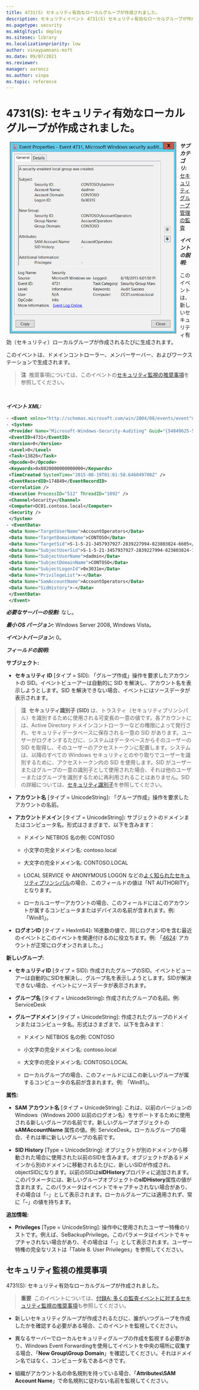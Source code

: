 ```yaml
---
title: 4731(S) セキュリティ有効なローカルグループが作成されました。
description: セキュリティイベント 4731(S) セキュリティ有効なローカルグループが作成されました。
ms.pagetype: security
ms.mktglfcycl: deploy
ms.sitesec: library
ms.localizationpriority: low
author: vinaypamnani-msft
ms.date: 09/07/2021
ms.reviewer: 
manager: aaroncz
ms.author: vinpa
ms.topic: reference
---
```


# 4731(S): セキュリティ有効なローカルグループが作成されました。

<img src="images/event-4731.png" alt="Event 4731 illustration" width="449" height="515" hspace="10" align="left" />

***サブカテゴリ:***&nbsp;[セキュリティグループ管理の監査](audit-security-group-management.md)

***イベントの説明:***

このイベントは、新しいセキュリティ有効（セキュリティ）ローカルグループが作成されるたびに生成されます。

このイベントは、ドメインコントローラー、メンバーサーバー、およびワークステーションで生成されます。

> **注**&nbsp;&nbsp;推奨事項については、このイベントの[セキュリティ監視の推奨事項](#security-monitoring-recommendations)を参照してください。

<br clear="all">

***イベント XML:***
```xml
- <Event xmlns="http://schemas.microsoft.com/win/2004/08/events/event">
- <System>
 <Provider Name="Microsoft-Windows-Security-Auditing" Guid="{54849625-5478-4994-A5BA-3E3B0328C30D}" /> 
 <EventID>4731</EventID> 
 <Version>0</Version> 
 <Level>0</Level> 
 <Task>13826</Task> 
 <Opcode>0</Opcode> 
 <Keywords>0x8020000000000000</Keywords> 
 <TimeCreated SystemTime="2015-08-19T01:01:50.646049700Z" /> 
 <EventRecordID>174849</EventRecordID> 
 <Correlation /> 
 <Execution ProcessID="512" ThreadID="1092" /> 
 <Channel>Security</Channel> 
 <Computer>DC01.contoso.local</Computer> 
 <Security /> 
 </System>
- <EventData>
 <Data Name="TargetUserName">AccountOperators</Data> 
 <Data Name="TargetDomainName">CONTOSO</Data> 
 <Data Name="TargetSid">S-1-5-21-3457937927-2839227994-823803824-6605</Data> 
 <Data Name="SubjectUserSid">S-1-5-21-3457937927-2839227994-823803824-1104</Data> 
 <Data Name="SubjectUserName">dadmin</Data> 
 <Data Name="SubjectDomainName">CONTOSO</Data> 
 <Data Name="SubjectLogonId">0x3031e</Data> 
 <Data Name="PrivilegeList">-</Data> 
 <Data Name="SamAccountName">AccountOperators</Data> 
 <Data Name="SidHistory">-</Data> 
 </EventData>
 </Event>

```

***必要なサーバーの役割:*** なし。

***最小 OS バージョン:*** Windows Server 2008, Windows Vista。

***イベントバージョン:*** 0。

***フィールドの説明:***

**サブジェクト:**

-   **セキュリティ ID** \[タイプ = SID\]**:** 「グループ作成」操作を要求したアカウントの SID。イベントビューアーは自動的に SID を解決し、アカウント名を表示しようとします。SID を解決できない場合、イベントにはソースデータが表示されます。

> **注**&nbsp;&nbsp;**セキュリティ識別子 (SID)** は、トラスティ（セキュリティプリンシパル）を識別するために使用される可変長の一意の値です。各アカウントには、Active Directory ドメインコントローラーなどの権限によって発行され、セキュリティデータベースに保存される一意の SID があります。ユーザーがログオンするたびに、システムはデータベースからそのユーザーの SID を取得し、そのユーザーのアクセストークンに配置します。システムは、以降のすべての Windows セキュリティとのやり取りでユーザーを識別するために、アクセストークン内の SID を使用します。SID がユーザーまたはグループの一意の識別子として使用された場合、それは他のユーザーまたはグループを識別するために再利用されることはありません。SID の詳細については、[セキュリティ識別子](/windows/access-protection/access-control/security-identifiers)を参照してください。

-   **アカウント名** \[タイプ = UnicodeString\]**:** 「グループ作成」操作を要求したアカウントの名前。

-   **アカウントドメイン** \[タイプ = UnicodeString\]**:** サブジェクトのドメインまたはコンピュータ名。形式はさまざまで、以下を含みます：

    -   ドメイン NETBIOS 名の例: CONTOSO

    -   小文字の完全ドメイン名: contoso.local

    -   大文字の完全ドメイン名: CONTOSO.LOCAL

    -   LOCAL SERVICE や ANONYMOUS LOGON などの[よく知られたセキュリティプリンシパル](/windows/security/identity-protection/access-control/security-identifiers)の場合、このフィールドの値は「NT AUTHORITY」となります。

    -   ローカルユーザーアカウントの場合、このフィールドにはこのアカウントが属するコンピュータまたはデバイスの名前が含まれます。例: 「Win81」。

-   **ログオンID** \[タイプ = HexInt64\]**:** 16進数の値で、同じログオンIDを含む最近のイベントとこのイベントを関連付けるのに役立ちます。例: 「[4624](event-4624.md): アカウントが正常にログオンされました。」

**新しいグループ:**

-   **セキュリティID** \[タイプ = SID\]**:** 作成されたグループのSID。イベントビューアーは自動的にSIDを解決し、グループ名を表示しようとします。SIDが解決できない場合、イベントにソースデータが表示されます。

-   **グループ名** \[タイプ = UnicodeString\]**:** 作成されたグループの名前。例: ServiceDesk

-   **グループドメイン** \[タイプ = UnicodeString\]: 作成されたグループのドメインまたはコンピュータ名。形式はさまざまで、以下を含みます：

    -   ドメイン NETBIOS 名の例: CONTOSO

    -   小文字の完全ドメイン名: contoso.local

    -   大文字の完全ドメイン名: CONTOSO.LOCAL

    -   ローカルグループの場合、このフィールドにはこの新しいグループが属するコンピュータの名前が含まれます。例: 「Win81」。

**属性:**

-   **SAM アカウント名** \[タイプ = UnicodeString\]: これは、以前のバージョンの Windows（Windows 2000 以前のログオン名）をサポートするために使用される新しいグループの名前です。新しいグループオブジェクトの **sAMAccountName** 属性の値。例: ServiceDesk。ローカルグループの場合、それは単に新しいグループの名前です。

- **SID History** \[Type = UnicodeString\]: オブジェクトが別のドメインから移動された場合に使用された以前のSIDを含みます。オブジェクトがあるドメインから別のドメインに移動されるたびに、新しいSIDが作成され、objectSIDになります。以前のSIDは**sIDHistory**プロパティに追加されます。このパラメータには、新しいグループオブジェクトの**sIDHistory**属性の値が含まれます。このパラメータはイベントでキャプチャされない場合があり、その場合は「-」として表示されます。ローカルグループには適用されず、常に「**-**」の値を持ちます。

**追加情報:**

- **Privileges** \[Type = UnicodeString\]: 操作中に使用されたユーザー特権のリストです。例えば、SeBackupPrivilege。このパラメータはイベントでキャプチャされない場合があり、その場合は「-」として表示されます。ユーザー特権の完全なリストは「Table 8. User Privileges」を参照してください。

## セキュリティ監視の推奨事項

4731(S): セキュリティ有効なローカルグループが作成されました。

> **重要**&nbsp;&nbsp;このイベントについては、[付録A: 多くの監査イベントに対するセキュリティ監視の推奨事項](appendix-a-security-monitoring-recommendations-for-many-audit-events.md)も参照してください。

- 新しいセキュリティグループが作成されるたびに、誰がいつグループを作成したかを確認する必要がある場合、このイベントを監視してください。

- 異なるサーバーでローカルセキュリティグループの作成を監視する必要があり、Windows Event Forwardingを使用してイベントを中央の場所に収集する場合、「**New Group\\Group Domain**」を確認してください。それはドメイン名ではなく、コンピュータ名であるべきです。

- 組織がアカウント名の命名規則を持っている場合、「**Attributes\\SAM Account Name**」で命名規則に従わない名前を監視してください。
